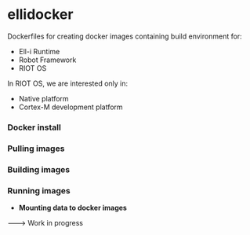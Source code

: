 # ellidocker

Dockerfiles for creating docker images containing build environment for:

- Ell-i Runtime
- Robot Framework
- RIOT OS

In RIOT OS, we are interested only in:

- Native platform
- Cortex-M development platform

### Docker install

### Pulling images

### Building images

### Running images

- **Mounting data to docker images**

---> Work in progress
